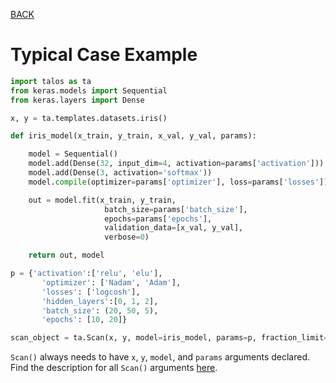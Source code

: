 [BACK](Examples_Typical.md)

# Typical Case Example

```python
import talos as ta
from keras.models import Sequential
from keras.layers import Dense

x, y = ta.templates.datasets.iris()

def iris_model(x_train, y_train, x_val, y_val, params):

    model = Sequential()
    model.add(Dense(32, input_dim=4, activation=params['activation']))
    model.add(Dense(3, activation='softmax'))
    model.compile(optimizer=params['optimizer'], loss=params['losses'])

    out = model.fit(x_train, y_train,
                     batch_size=params['batch_size'],
                     epochs=params['epochs'],
                     validation_data=[x_val, y_val],
                     verbose=0)

    return out, model

p = {'activation':['relu', 'elu'],
       'optimizer': ['Nadam', 'Adam'],
       'losses': ['logcosh'],
       'hidden_layers':[0, 1, 2],
       'batch_size': (20, 50, 5),
       'epochs': [10, 20]}

scan_object = ta.Scan(x, y, model=iris_model, params=p, fraction_limit=0.1)
```

`Scan()` always needs to have `x`, `y`, `model`, and `params` arguments declared. Find the description for all `Scan()` arguments [here](Scan.md#scan-arguments).
